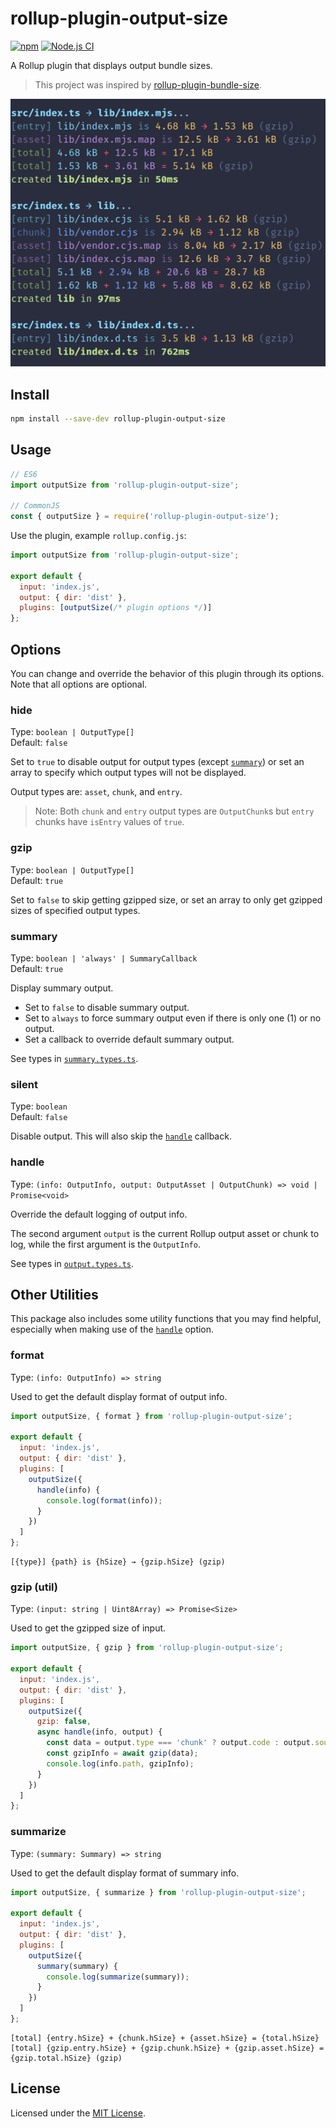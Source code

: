# rollup-plugin-output-size

[![npm](https://img.shields.io/npm/v/rollup-plugin-output-size.svg)](https://www.npmjs.com/package/rollup-plugin-output-size)
[![Node.js CI](https://github.com/Arnesfield/rollup-plugin-output-size/workflows/Node.js%20CI/badge.svg)](https://github.com/Arnesfield/rollup-plugin-output-size/actions?query=workflow%3A"Node.js+CI")

A Rollup plugin that displays output bundle sizes.

> This project was inspired by [rollup-plugin-bundle-size](https://github.com/vimeo/rollup-plugin-bundle-size).

![rollup-plugin-output-size example output](preview.png)

## Install

```sh
npm install --save-dev rollup-plugin-output-size
```

## Usage

```javascript
// ES6
import outputSize from 'rollup-plugin-output-size';

// CommonJS
const { outputSize } = require('rollup-plugin-output-size');
```

Use the plugin, example `rollup.config.js`:

```javascript
import outputSize from 'rollup-plugin-output-size';

export default {
  input: 'index.js',
  output: { dir: 'dist' },
  plugins: [outputSize(/* plugin options */)]
};
```

## Options

You can change and override the behavior of this plugin through its options. Note that all options are optional.

### hide

Type: `boolean | OutputType[]`<br>
Default: `false`

Set to `true` to disable output for output types (except [`summary`](#summary)) or set an array to specify which output types will not be displayed.

Output types are: `asset`, `chunk`, and `entry`.

> Note: Both `chunk` and `entry` output types are `OutputChunk`s but `entry` chunks have `isEntry` values of `true`.

### gzip

Type: `boolean | OutputType[]`<br>
Default: `true`

Set to `false` to skip getting gzipped size, or set an array to only get gzipped sizes of specified output types.

### summary

Type: `boolean | 'always' | SummaryCallback`<br>
Default: `true`

Display summary output.

- Set to `false` to disable summary output.
- Set to `always` to force summary output even if there is only one (1) or no output.
- Set a callback to override default summary output.

See types in [`summary.types.ts`](src/types/summary.types.ts).

### silent

Type: `boolean`<br>
Default: `false`

Disable output. This will also skip the [`handle`](#handle) callback.

### handle

Type: `(info: OutputInfo, output: OutputAsset | OutputChunk) => void | Promise<void>`

Override the default logging of output info.

The second argument `output` is the current Rollup output asset or chunk to log, while the first argument is the `OutputInfo`.

See types in [`output.types.ts`](src/types/output.types.ts).

## Other Utilities

This package also includes some utility functions that you may find helpful, especially when making use of the [`handle`](#handle) option.

### format

Type: `(info: OutputInfo) => string`

Used to get the default display format of output info.

```javascript
import outputSize, { format } from 'rollup-plugin-output-size';

export default {
  input: 'index.js',
  output: { dir: 'dist' },
  plugins: [
    outputSize({
      handle(info) {
        console.log(format(info));
      }
    })
  ]
};
```

```text
[{type}] {path} is {hSize} → {gzip.hSize} (gzip)
```

### gzip (util)

Type: `(input: string | Uint8Array) => Promise<Size>`

Used to get the gzipped size of input.

```javascript
import outputSize, { gzip } from 'rollup-plugin-output-size';

export default {
  input: 'index.js',
  output: { dir: 'dist' },
  plugins: [
    outputSize({
      gzip: false,
      async handle(info, output) {
        const data = output.type === 'chunk' ? output.code : output.source;
        const gzipInfo = await gzip(data);
        console.log(info.path, gzipInfo);
      }
    })
  ]
};
```

### summarize

Type: `(summary: Summary) => string`

Used to get the default display format of summary info.

```javascript
import outputSize, { summarize } from 'rollup-plugin-output-size';

export default {
  input: 'index.js',
  output: { dir: 'dist' },
  plugins: [
    outputSize({
      summary(summary) {
        console.log(summarize(summary));
      }
    })
  ]
};
```

```text
[total] {entry.hSize} + {chunk.hSize} + {asset.hSize} = {total.hSize}
[total] {gzip.entry.hSize} + {gzip.chunk.hSize} + {gzip.asset.hSize} = {gzip.total.hSize} (gzip)
```

## License

Licensed under the [MIT License](LICENSE).
